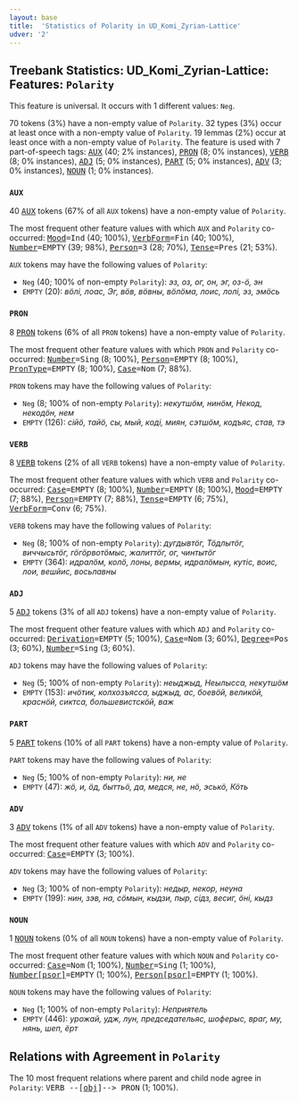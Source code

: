 ```yaml
---
layout: base
title:  'Statistics of Polarity in UD_Komi_Zyrian-Lattice'
udver: '2'
---
```


## Treebank Statistics: UD_Komi_Zyrian-Lattice: Features: `Polarity`

This feature is universal.
It occurs with 1 different values: `Neg`.

70 tokens (3%) have a non-empty value of `Polarity`.
32 types (3%) occur at least once with a non-empty value of `Polarity`.
19 lemmas (2%) occur at least once with a non-empty value of `Polarity`.
The feature is used with 7 part-of-speech tags: <tt><a href="kpv_lattice-pos-AUX.html">AUX</a></tt> (40; 2% instances), <tt><a href="kpv_lattice-pos-PRON.html">PRON</a></tt> (8; 0% instances), <tt><a href="kpv_lattice-pos-VERB.html">VERB</a></tt> (8; 0% instances), <tt><a href="kpv_lattice-pos-ADJ.html">ADJ</a></tt> (5; 0% instances), <tt><a href="kpv_lattice-pos-PART.html">PART</a></tt> (5; 0% instances), <tt><a href="kpv_lattice-pos-ADV.html">ADV</a></tt> (3; 0% instances), <tt><a href="kpv_lattice-pos-NOUN.html">NOUN</a></tt> (1; 0% instances).

### `AUX`

40 <tt><a href="kpv_lattice-pos-AUX.html">AUX</a></tt> tokens (67% of all `AUX` tokens) have a non-empty value of `Polarity`.

The most frequent other feature values with which `AUX` and `Polarity` co-occurred: <tt><a href="kpv_lattice-feat-Mood.html">Mood</a></tt><tt>=Ind</tt> (40; 100%), <tt><a href="kpv_lattice-feat-VerbForm.html">VerbForm</a></tt><tt>=Fin</tt> (40; 100%), <tt><a href="kpv_lattice-feat-Number.html">Number</a></tt><tt>=EMPTY</tt> (39; 98%), <tt><a href="kpv_lattice-feat-Person.html">Person</a></tt><tt>=3</tt> (28; 70%), <tt><a href="kpv_lattice-feat-Tense.html">Tense</a></tt><tt>=Pres</tt> (21; 53%).

`AUX` tokens may have the following values of `Polarity`:

* `Neg` (40; 100% of non-empty `Polarity`): <em>эз, оз, ог, он, эг, оз-ӧ, эн</em>
* `EMPTY` (20): <em>вӧлі, лоас, Эг, вӧв, вӧвны, вӧлӧма, лоис, лолі, эз, эмӧсь</em>

### `PRON`

8 <tt><a href="kpv_lattice-pos-PRON.html">PRON</a></tt> tokens (6% of all `PRON` tokens) have a non-empty value of `Polarity`.

The most frequent other feature values with which `PRON` and `Polarity` co-occurred: <tt><a href="kpv_lattice-feat-Number.html">Number</a></tt><tt>=Sing</tt> (8; 100%), <tt><a href="kpv_lattice-feat-Person.html">Person</a></tt><tt>=EMPTY</tt> (8; 100%), <tt><a href="kpv_lattice-feat-PronType.html">PronType</a></tt><tt>=EMPTY</tt> (8; 100%), <tt><a href="kpv_lattice-feat-Case.html">Case</a></tt><tt>=Nom</tt> (7; 88%).

`PRON` tokens may have the following values of `Polarity`:

* `Neg` (8; 100% of non-empty `Polarity`): <em>некутшӧм, нинӧм, Некод, некодӧн, нем</em>
* `EMPTY` (126): <em>сійӧ, тайӧ, сы, мый, коді, миян, сэтшӧм, кодъяс, став, тэ</em>

### `VERB`

8 <tt><a href="kpv_lattice-pos-VERB.html">VERB</a></tt> tokens (2% of all `VERB` tokens) have a non-empty value of `Polarity`.

The most frequent other feature values with which `VERB` and `Polarity` co-occurred: <tt><a href="kpv_lattice-feat-Case.html">Case</a></tt><tt>=EMPTY</tt> (8; 100%), <tt><a href="kpv_lattice-feat-Number.html">Number</a></tt><tt>=EMPTY</tt> (8; 100%), <tt><a href="kpv_lattice-feat-Mood.html">Mood</a></tt><tt>=EMPTY</tt> (7; 88%), <tt><a href="kpv_lattice-feat-Person.html">Person</a></tt><tt>=EMPTY</tt> (7; 88%), <tt><a href="kpv_lattice-feat-Tense.html">Tense</a></tt><tt>=EMPTY</tt> (6; 75%), <tt><a href="kpv_lattice-feat-VerbForm.html">VerbForm</a></tt><tt>=Conv</tt> (6; 75%).

`VERB` tokens may have the following values of `Polarity`:

* `Neg` (8; 100% of non-empty `Polarity`): <em>дугдывтӧг, Тӧдлытӧг, виччысьтӧг, гӧгӧрвотӧмыс, жалиттӧг, ог, чинтытӧг</em>
* `EMPTY` (364): <em>идралӧм, колӧ, лоны, вермы, идралӧмын, кутіс, воис, лои, вешйис, восьлавны</em>

### `ADJ`

5 <tt><a href="kpv_lattice-pos-ADJ.html">ADJ</a></tt> tokens (3% of all `ADJ` tokens) have a non-empty value of `Polarity`.

The most frequent other feature values with which `ADJ` and `Polarity` co-occurred: <tt><a href="kpv_lattice-feat-Derivation.html">Derivation</a></tt><tt>=EMPTY</tt> (5; 100%), <tt><a href="kpv_lattice-feat-Case.html">Case</a></tt><tt>=Nom</tt> (3; 60%), <tt><a href="kpv_lattice-feat-Degree.html">Degree</a></tt><tt>=Pos</tt> (3; 60%), <tt><a href="kpv_lattice-feat-Number.html">Number</a></tt><tt>=Sing</tt> (3; 60%).

`ADJ` tokens may have the following values of `Polarity`:

* `Neg` (5; 100% of non-empty `Polarity`): <em>неыджыд, Неылысса, некутшӧм</em>
* `EMPTY` (153): <em>ичӧтик, колхозъясса, ыджыд, ас, боевӧй, великӧй, краснӧй, сиктса, большевистскӧй, важ</em>

### `PART`

5 <tt><a href="kpv_lattice-pos-PART.html">PART</a></tt> tokens (10% of all `PART` tokens) have a non-empty value of `Polarity`.

`PART` tokens may have the following values of `Polarity`:

* `Neg` (5; 100% of non-empty `Polarity`): <em>ни, не</em>
* `EMPTY` (47): <em>жӧ, и, ӧд, быттьӧ, да, медся, не, нӧ, эськӧ, Кӧть</em>

### `ADV`

3 <tt><a href="kpv_lattice-pos-ADV.html">ADV</a></tt> tokens (1% of all `ADV` tokens) have a non-empty value of `Polarity`.

The most frequent other feature values with which `ADV` and `Polarity` co-occurred: <tt><a href="kpv_lattice-feat-Case.html">Case</a></tt><tt>=EMPTY</tt> (3; 100%).

`ADV` tokens may have the following values of `Polarity`:

* `Neg` (3; 100% of non-empty `Polarity`): <em>недыр, некор, неуна</em>
* `EMPTY` (199): <em>нин, зэв, на, сӧмын, кыдзи, пыр, сідз, весиг, ӧні, кыдз</em>

### `NOUN`

1 <tt><a href="kpv_lattice-pos-NOUN.html">NOUN</a></tt> tokens (0% of all `NOUN` tokens) have a non-empty value of `Polarity`.

The most frequent other feature values with which `NOUN` and `Polarity` co-occurred: <tt><a href="kpv_lattice-feat-Case.html">Case</a></tt><tt>=Nom</tt> (1; 100%), <tt><a href="kpv_lattice-feat-Number.html">Number</a></tt><tt>=Sing</tt> (1; 100%), <tt><a href="kpv_lattice-feat-Number-psor.html">Number[psor]</a></tt><tt>=EMPTY</tt> (1; 100%), <tt><a href="kpv_lattice-feat-Person-psor.html">Person[psor]</a></tt><tt>=EMPTY</tt> (1; 100%).

`NOUN` tokens may have the following values of `Polarity`:

* `Neg` (1; 100% of non-empty `Polarity`): <em>Неприятель</em>
* `EMPTY` (446): <em>урожай, удж, лун, председательяс, шоферыс, враг, му, нянь, шеп, ёрт</em>

## Relations with Agreement in `Polarity`

The 10 most frequent relations where parent and child node agree in `Polarity`:
<tt>VERB --[<tt><a href="kpv_lattice-dep-obj.html">obj</a></tt>]--> PRON</tt> (1; 100%).

